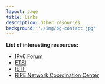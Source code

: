 ```yaml
---
layout: page
title: Links
description: Other resources
background: './img/bg-contact.jpg'
---
```


<b>List of interesting resources:</b>

- [IPv6 Forum](https://www.ipv6forum.com/)
- [ETSI](https://www.etsi.org/)
- [IETF](https://www.ietf.org/)
- [RIPE Network Coordination Center](https://www.ripe.net/)
